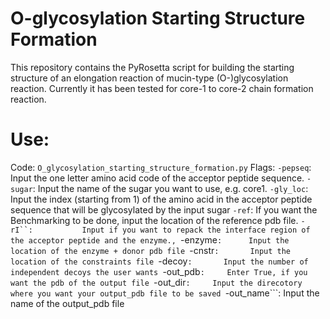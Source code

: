 # O-glycosylation Starting Structure Formation
This repository contains the PyRosetta script for building the starting structure of an 
elongation reaction of mucin-type (O-)glycosylation reaction. 
Currently it has been tested for core-1 to core-2 chain formation
reaction. 

# Use:
Code: ```O_glycosylation_starting_structure_formation.py```
Flags: 
```-pepseq```:      Input the one letter amino acid code of the acceptor peptide sequence.
```-sugar```:       Input the name of the sugar you want to use, e.g. core1.
```-gly_loc```:     Input the index (starting from 1) of the amino acid in the acceptor peptide sequence that will be glycosylated by the input sugar
```-ref```:         If you want the Benchmarking to be done, input the location of the reference pdb file.
```-rI``:           Input if you want to repack the interface region of the acceptor peptide and the enzyme.,
```-enzyme```:      Input the location of the enzyme + donor pdb file
```-cnstr```:       Input the location of the constraints file
```-decoy```:       Input the number of independent decoys the user wants
```-out_pdb```:     Enter True, if you want the pdb of the output file
```-out_dir```:     Input the direcotory where you want your output_pdb file to be saved
```-out_name```:    Input the name of the output_pdb file